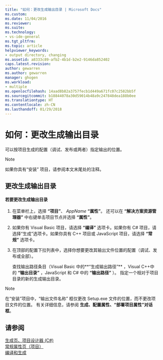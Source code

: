 ```yaml
---
title: "如何：更改生成输出目录 | Microsoft Docs"
ms.custom: 
ms.date: 11/04/2016
ms.reviewer: 
ms.suite: 
ms.technology:
- vs-ide-general
ms.tgt_pltfrm: 
ms.topic: article
helpviewer_keywords:
- output directory, changing
ms.assetid: a8333c89-afb2-4b1d-b2e2-9146da852402
caps.latest.revision: 
author: gewarren
ms.author: gewarren
manager: ghogen
ms.workload:
- multiple
ms.openlocfilehash: 14aad8b82a3757fecb1d449a671fc07c2582bb5f
ms.sourcegitcommit: b18844078a30d59014b48a9c247848dea188b0ee
ms.translationtype: HT
ms.contentlocale: zh-CN
ms.lasthandoff: 01/29/2018
---
```

# <a name="how-to-change-the-build-output-directory"></a>如何：更改生成输出目录
可以按项目生成的配置（调试、发布或两者）指定输出的位置。  
  
> [!NOTE]
>  如果你具有“安装”  项目，请参阅本文末尾处的注释。  
  
## <a name="changing-the-build-output-directory"></a>更改生成输出目录  
  
#### <a name="to-change-the-build-output-directory"></a>若要更改生成输出目录  
  
1.  在菜单栏上，选择 **“项目”**、 *AppName* **“属性”**。 还可以在 **“解决方案资源管理器”** 中右键单击项目节点并选择 **“属性”**。  
  
2.  如果你有 Visual Basic 项目，请选择 **“编译”** 选项卡。如果你有 C# 项目，请选择“生成”选项卡。如果你具有 C++ 项目或 JavaScript 项目，请选择 **“常规”** 选项卡。  
  
3.  在顶部的配置下拉列表中，选择你想要更改其输出文件位置的配置（调试、发布或全部）。  
  
     查找输出路径条目（Visual Basic 中的**“生成输出路径”** ，Visual C++中的 **“输出目录”** ，JavaScript 和 C# 中的 **“输出路径”** ）。 指定一个相对于项目目录的新的生成输出目录。  
  
> [!NOTE]
>  在“安装”项目中，“输出文件名称”  框仅更改 Setup.exe 文件的位置，而不更改项目文件的位置。 有关详细信息，请参阅 **生成、配置属性、“部署项目属性”对话框**。  
  
## <a name="see-also"></a>请参阅  
 [生成页、项目设计器 (C#)](../ide/reference/build-page-project-designer-csharp.md)   
 [常规属性页（项目）](/cpp/ide/general-property-page-project)   
 [编译和生成](../ide/compiling-and-building-in-visual-studio.md)